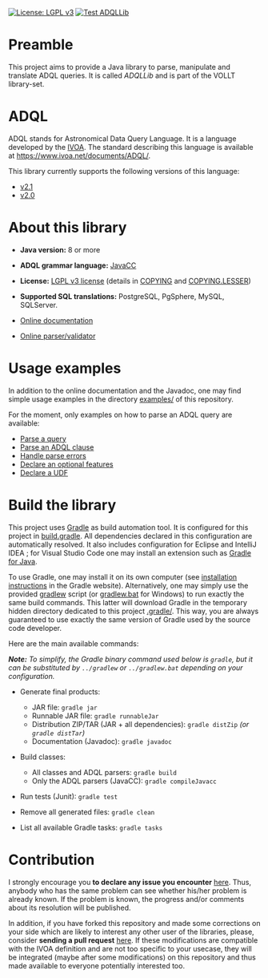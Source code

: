 [![License: LGPL v3](https://img.shields.io/badge/License-LGPL_v3-blue.svg)](https://www.gnu.org/licenses/lgpl-3.0)
[![Test ADQLLib](https://github.com/gmantele/vollt/actions/workflows/adqllib.yml/badge.svg)](https://github.com/gmantele/vollt/actions/workflows/adqllib.yml)

# Preamble

This project aims to provide a Java library to parse, manipulate and translate
ADQL queries. It is called _ADQLLib_ and is part of the VOLLT library-set.

# ADQL

ADQL stands for Astronomical Data Query Language. It is a language developed by
the [IVOA](http://www.ivoa.net/ "International Virtual Observatory Alliance").
The standard describing this language is available at
<https://www.ivoa.net/documents/ADQL/>.

This library currently supports the following versions of this language:
- [v2.1](https://www.ivoa.net/Documents/ADQL/20231107/index.html)
- [v2.0](https://www.ivoa.net/Documents/cover/ADQL-20081030.html)

# About this library

- **Java version:** 8 or more
- **ADQL grammar language:** [JavaCC](https://javacc.github.io/javacc/)
- **License:** [LGPL v3 license](https://www.gnu.org/licenses/lgpl-3.0)
  (details in [COPYING](COPYING) and [COPYING.LESSER](COPYING.LESSER))


- **Supported SQL translations:** PostgreSQL, PgSphere, MySQL, SQLServer.
- [Online documentation](http://cdsportal.u-strasbg.fr/adqltuto/)
- [Online parser/validator](http://cdsportal.u-strasbg.fr/adqltuto/validator.html)

# Usage examples

In addition to the online documentation and the Javadoc, one may find simple
usage examples in the directory [examples/](examples) of this repository.

For the moment, only examples on how to parse an ADQL query are available:

- [Parse a query](examples/adql/example/parse/A_SimpleQueryParsing.java)
- [Parse an ADQL clause](examples/adql/example/parse/B_SimpleClauseParsing.java)
- [Handle parse errors](examples/adql/example/parse/C_HandleParseException.java)
- [Declare an optional features](examples/adql/example/parse/D_DeclareOptionalFeatures.java)
- [Declare a UDF](examples/adql/example/parse/E_DeclareUDF.java)

# Build the library

This project uses [Gradle](https://gradle.org/) as build automation tool. It
is configured for this project in [build.gradle](build.gradle). All dependencies
declared in this configuration are automatically resolved. It also includes
configuration for Eclipse and IntelliJ IDEA ; for Visual Studio Code one may
install an extension such as [Gradle for Java](https://marketplace.visualstudio.com/items?itemName=vscjava.vscode-gradle).

To use Gradle, one may install it on its own computer (see
[installation instructions](https://gradle.org/install/) in the Gradle website).
Alternatively, one may simply use the provided [gradlew](../gradlew) script
(or [gradlew.bat](../gradlew.bat) for Windows) to run exactly the same build
commands. This latter will download Gradle in the temporary hidden directory
dedicated to this project [.gradle/](../.gradle). This way, you are always
guaranteed to use exactly the same version of Gradle used by the source code
developer.

Here are the main available commands:

_**Note:** To simplify, the Gradle binary command used below is `gradle`, but it
can be substituted by `../gradlew` or `../gradlew.bat` depending on your
configuration._

- Generate final products:
  - JAR file: `gradle jar`
  - Runnable JAR file: `gradle runnableJar`
  - Distribution ZIP/TAR (JAR + all dependencies): `gradle distZip`
    _(or `gradle distTar`)_
  - Documentation (Javadoc): `gradle javadoc`

- Build classes:
  - All classes and ADQL parsers: `gradle build`
  - Only the ADQL parsers (JavaCC): `gradle compileJavacc`

- Run tests (Junit): `gradle test`

- Remove all generated files: `gradle clean`

- List all available Gradle tasks: `gradle tasks`

# Contribution

I strongly encourage you **to declare any issue you encounter**
[here](https://github.com/gmantele/taplib/issues). Thus, anybody who has the
same problem can see whether his/her problem is already known. If the problem is
known, the progress and/or comments about its resolution will be published.

In addition, if you have forked this repository and made some corrections on
your side which are likely to interest any other user of the libraries, please,
consider **sending a pull request**
[here](https://github.com/gmantele/taplib/pulls). If these modifications are
compatible with the IVOA definition and are not too specific to your usecase,
they will be integrated (maybe after some modifications) on this repository and
thus made available to everyone potentially interested too.